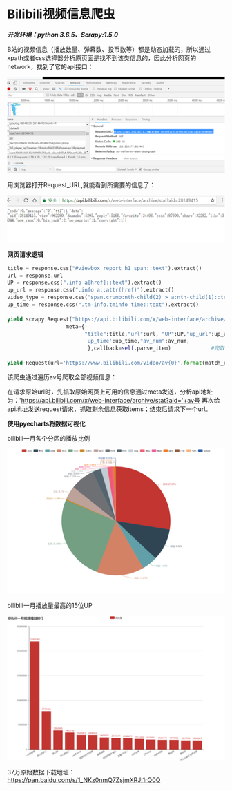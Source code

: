 # Bilibili视频信息爬虫

***开发环境：python 3.6.5、Scrapy:1.5.0***

B站的视频信息（播放数量、弹幕数、投币数等）都是动态加载的，所以通过xpath或者css选择器分析原页面是找不到该类信息的，因此分析网页的network，找到了它的api接口：

![image](https://github.com/iszoop/BilibiliSpider/blob/master/pictures/bilibili.PNG)

用浏览器打开Request_URL,就能看到所需要的信息了：

![image](https://github.com/iszoop/BilibiliSpider/blob/master/pictures/api.PNG)

**网页请求逻辑**

```python
title = response.css("#viewbox_report h1 span::text").extract()
url = response.url
UP = response.css(".info a[href]::text").extract()
up_url = response.css(".info a::attr(href)").extract()
video_type = response.css("span.crumb:nth-child(2) > a:nth-child(1)::text").extract()
up_time = response.css(".tm-info.tminfo time::text").extract()

yield scrapy.Request("https://api.bilibili.com/x/web-interface/archive/stat?aid={0}".format(av_num),
                   meta={
                         "title":title,"url":url, "UP":UP,"up_url":up_url,"video_type":video_type,
                         'up_time':up_time,"av_num":av_num,
                          },callback=self.parse_item)             #爬取静态数据

yield Request(url='https://www.bilibili.com/video/av{0}'.format(match_re), callback=self.parse) #爬取json数据
```
该爬虫通过遍历av号爬取全部视频信息：

在请求原始url时，先抓取原始网页上可用的信息通过meta发送，分析api地址为：'https://api.bilibili.com/x/web-interface/archive/stat?aid='+av号
再次给api地址发送request请求，抓取剩余信息获取items；结束后请求下一个url。

**使用pyecharts将数据可视化**

bilibili一月各个分区的播放比例

![image](https://github.com/iszoop/BilibiliSpider/blob/master/pictures/%E5%90%84%E5%8C%BA%E6%92%AD%E6%94%BE%E6%AF%94%E4%BE%8B.png)

bilibili一月播放量最高的15位UP

![image](https://github.com/iszoop/BilibiliSpider/blob/master/pictures/Blibili%E4%B8%80%E6%9C%88%E8%A7%86%E9%A2%91%E6%92%AD%E6%94%BE%E6%8E%92%E8%A1%8C.png)

37万原始数据下载地址：https://pan.baidu.com/s/1_NKz0nmQ7ZsjmXRJI1rQ0Q


